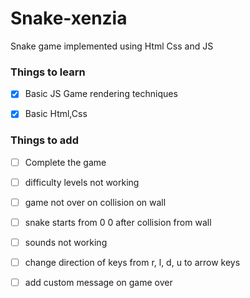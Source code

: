 # Snake-xenzia

Snake game implemented using Html Css and JS


### Things to learn
- [X] Basic JS Game rendering techniques
- [X] Basic Html,Css



### Things to add
- [ ] Complete the game
- [ ] difficulty levels not working
- [ ] game not over on collision on wall
- [ ] snake starts from 0 0 after collision from wall
- [ ] sounds not working
- [ ] change direction of keys from r, l, d, u to arrow keys
- [ ] add custom message on game over





